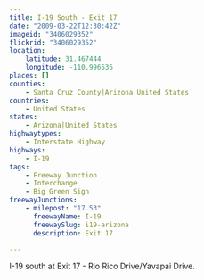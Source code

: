 ```yaml
---
title: I-19 South - Exit 17
date: "2009-03-22T12:30:42Z"
imageid: "3406029352"
flickrid: "3406029352"
location:
    latitude: 31.467444
    longitude: -110.996536
places: []
counties:
    - Santa Cruz County|Arizona|United States
countries:
    - United States
states:
    - Arizona|United States
highwaytypes:
    - Interstate Highway
highways:
    - I-19
tags:
    - Freeway Junction
    - Interchange
    - Big Green Sign
freewayJunctions:
    - milepost: "17.53"
      freewayName: I-19
      freewaySlug: i19-arizona
      description: Exit 17

---
```

I-19 south at Exit 17 - Rio Rico Drive/Yavapai Drive.